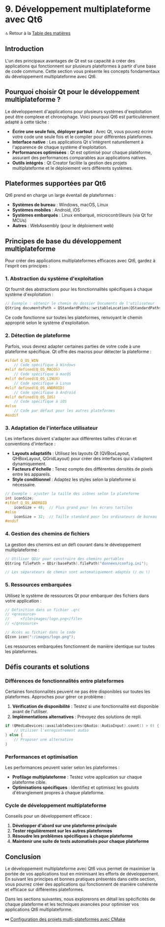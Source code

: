 # 9. Développement multiplateforme avec Qt6

🔝 Retour à la [Table des matières](/SOMMAIRE.md)

## Introduction

L'un des principaux avantages de Qt est sa capacité à créer des applications qui fonctionnent sur plusieurs plateformes à partir d'une base de code commune. Cette section vous présente les concepts fondamentaux du développement multiplateforme avec Qt6.

## Pourquoi choisir Qt pour le développement multiplateforme ?

Le développement d'applications pour plusieurs systèmes d'exploitation peut être complexe et chronophage. Voici pourquoi Qt6 est particulièrement adapté à cette tâche :

- **Écrire une seule fois, déployer partout** : Avec Qt, vous pouvez écrire votre code une seule fois et le compiler pour différentes plateformes.
- **Interface native** : Les applications Qt s'intègrent naturellement à l'apparence de chaque système d'exploitation.
- **Performances optimisées** : Qt est optimisé pour chaque plateforme, assurant des performances comparables aux applications natives.
- **Outils intégrés** : Qt Creator facilite la gestion des projets multiplateforme et le déploiement vers différents systèmes.

## Plateformes supportées par Qt6

Qt6 prend en charge un large éventail de plateformes :

- **Systèmes de bureau** : Windows, macOS, Linux
- **Systèmes mobiles** : Android, iOS
- **Systèmes embarqués** : Linux embarqué, microcontrôleurs (via Qt for MCUs)
- **Autres** : WebAssembly (pour le déploiement web)

## Principes de base du développement multiplateforme

Pour créer des applications multiplateformes efficaces avec Qt6, gardez à l'esprit ces principes :

### 1. Abstraction du système d'exploitation

Qt fournit des abstractions pour les fonctionnalités spécifiques à chaque système d'exploitation :

```cpp
// Exemple : obtenir le chemin du dossier Documents de l'utilisateur
QString documentsPath = QStandardPaths::writableLocation(QStandardPaths::DocumentsLocation);
```

Ce code fonctionne sur toutes les plateformes, renvoyant le chemin approprié selon le système d'exploitation.

### 2. Détection de plateforme

Parfois, vous devrez adapter certaines parties de votre code à une plateforme spécifique. Qt offre des macros pour détecter la plateforme :

```cpp
#ifdef Q_OS_WIN
    // Code spécifique à Windows
#elif defined(Q_OS_MACOS)
    // Code spécifique à macOS
#elif defined(Q_OS_LINUX)
    // Code spécifique à Linux
#elif defined(Q_OS_ANDROID)
    // Code spécifique à Android
#elif defined(Q_OS_IOS)
    // Code spécifique à iOS
#else
    // Code par défaut pour les autres plateformes
#endif
```

### 3. Adaptation de l'interface utilisateur

Les interfaces doivent s'adapter aux différentes tailles d'écran et conventions d'interface :

- **Layouts adaptatifs** : Utilisez les layouts Qt (QVBoxLayout, QHBoxLayout, QGridLayout) pour créer des interfaces qui s'adaptent dynamiquement.
- **Facteurs d'échelle** : Tenez compte des différentes densités de pixels entre les appareils.
- **Style conditionnel** : Adaptez les styles selon la plateforme si nécessaire.

```cpp
// Exemple : ajuster la taille des icônes selon la plateforme
int iconSize;
#ifdef Q_OS_ANDROID
    iconSize = 48;  // Plus grand pour les écrans tactiles
#else
    iconSize = 32;  // Taille standard pour les ordinateurs de bureau
#endif
```

### 4. Gestion des chemins de fichiers

La gestion des chemins est un défi courant dans le développement multiplateforme :

```cpp
// Utiliser QDir pour construire des chemins portables
QString filePath = QDir(basePath).filePath("données/config.ini");

// Les séparateurs de chemin sont automatiquement adaptés (/ ou \)
```

### 5. Ressources embarquées

Utilisez le système de ressources Qt pour embarquer des fichiers dans votre application :

```cpp
// Définition dans un fichier .qrc
// <qresource>
//     <file>images/logo.png</file>
// </qresource>

// Accès au fichier dans le code
QIcon icon(":/images/logo.png");
```

Les ressources embarquées fonctionnent de manière identique sur toutes les plateformes.

## Défis courants et solutions

### Différences de fonctionnalités entre plateformes

Certaines fonctionnalités peuvent ne pas être disponibles sur toutes les plateformes. Approches pour gérer ce problème :

1. **Vérification de disponibilité** : Testez si une fonctionnalité est disponible avant de l'utiliser.
2. **Implémentations alternatives** : Prévoyez des solutions de repli.

```cpp
if (QMediaDevices::availableDevices(QAudio::AudioInput).count() > 0) {
    // Utiliser l'enregistrement audio
} else {
    // Proposer une alternative
}
```

### Performances et optimisation

Les performances peuvent varier selon les plateformes :

- **Profilage multiplateforme** : Testez votre application sur chaque plateforme cible.
- **Optimisations spécifiques** : Identifiez et optimisez les goulots d'étranglement propres à chaque plateforme.

### Cycle de développement multiplateforme

Conseils pour un développement efficace :

1. **Développer d'abord sur une plateforme principale**
2. **Tester régulièrement sur les autres plateformes**
3. **Résoudre les problèmes spécifiques à chaque plateforme**
4. **Maintenir une suite de tests automatisés pour chaque plateforme**

## Conclusion

Le développement multiplateforme avec Qt6 vous permet de maximiser la portée de vos applications tout en minimisant les efforts de développement. En suivant les principes et bonnes pratiques présentés dans cette section, vous pourrez créer des applications qui fonctionnent de manière cohérente et efficace sur différentes plateformes.

Dans les sections suivantes, nous explorerons en détail les spécificités de chaque plateforme et les techniques avancées pour optimiser vos applications Qt6 multiplateforme.

⏭️ [Configuration des projets multi-plateformes avec CMake](/09-developpement-multiplateforme-avec-qt6/01-configuration-des-projets-multi-plateformes-avec-cmake.md)

